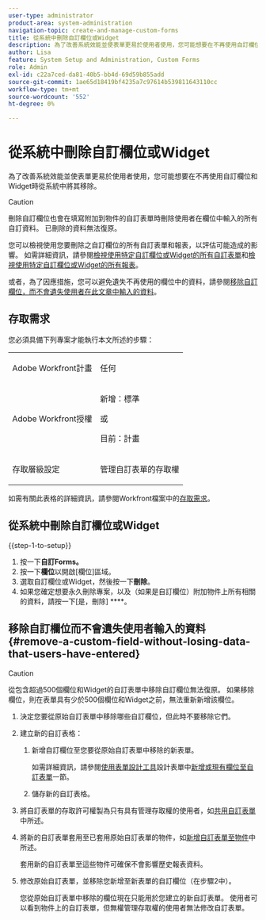 ```yaml
---
user-type: administrator
product-area: system-administration
navigation-topic: create-and-manage-custom-forms
title: 從系統中刪除自訂欄位或Widget
description: 為了改善系統效能並使表單更易於使用者使用，您可能想要在不再使用自訂欄位和Widget時從系統中將其移除。
author: Lisa
feature: System Setup and Administration, Custom Forms
role: Admin
exl-id: c22a7ced-da81-40b5-bb4d-69d59b855add
source-git-commit: 1ae65d18419bf4235a7c97614b539811643110cc
workflow-type: tm+mt
source-wordcount: '552'
ht-degree: 0%

---
```


# 從系統中刪除自訂欄位或Widget

為了改善系統效能並使表單更易於使用者使用，您可能想要在不再使用自訂欄位和Widget時從系統中將其移除。

>[!CAUTION]
>
>刪除自訂欄位也會在填寫附加到物件的自訂表單時刪除使用者在欄位中輸入的所有自訂資料。 已刪除的資料無法復原。
>
>您可以檢視使用您要刪除之自訂欄位的所有自訂表單和報表，以評估可能造成的影響。 如需詳細資訊，請參閱[檢視使用特定自訂欄位或Widget的所有自訂表單](../../../administration-and-setup/customize-workfront/create-manage-custom-forms/view-all-custom-forms-that-use-a-particular-custom-field.md)和[檢視使用特定自訂欄位或Widget的所有報表](../../../administration-and-setup/customize-workfront/create-manage-custom-forms/view-all-reports-that-use-a-particular-custom-field.md)。
>
>或者，為了因應措施，您可以避免遺失不再使用的欄位中的資料，請參閱[移除自訂欄位，而不會遺失使用者在此文章中輸入的資料](#remove-a-custom-field-without-losing-data-that-users-have-entered)。

## 存取需求

您必須具備下列專案才能執行本文所述的步驟：

<table style="table-layout:auto"> 
 <col> 
 <col> 
 <tbody> 
  <tr data-mc-conditions=""> 
   <td role="rowheader"> <p>Adobe Workfront計畫</p> </td> 
   <td>任何</td> 
  </tr> 
  <tr> 
   <td role="rowheader">Adobe Workfront授權</td> 
   <td>
   <p>新增：標準</p>
   <p>或</p>
   <p>目前：計畫</p></td>
  </tr> 
  <tr data-mc-conditions=""> 
   <td role="rowheader">存取層級設定</td> 
   <td> <p>管理自訂表單的存取權</p> </td> 
  </tr> 
 </tbody> 
</table>

如需有關此表格的詳細資訊，請參閱Workfront檔案中的[存取需求](/help/quicksilver/administration-and-setup/add-users/access-levels-and-object-permissions/access-level-requirements-in-documentation.md)。

## 從系統中刪除自訂欄位或Widget

{{step-1-to-setup}}

1. 按一下&#x200B;**自訂Forms。**
1. 按一下&#x200B;**欄位**&#x200B;以開啟[欄位]區域。
1. 選取自訂欄位或Widget，然後按一下&#x200B;**刪除**。
1. 如果您確定想要永久刪除專案，以及（如果是自訂欄位）附加物件上所有相關的資料，請按一下[是，刪除] ****。

## 移除自訂欄位而不會遺失使用者輸入的資料 {#remove-a-custom-field-without-losing-data-that-users-have-entered}

>[!CAUTION]
>
>從包含超過500個欄位和Widget的自訂表單中移除自訂欄位無法復原。 如果移除欄位，則在表單具有少於500個欄位和Widget之前，無法重新新增該欄位。

1. 決定您要從原始自訂表單中移除哪些自訂欄位，但此時不要移除它們。
1. 建立新的自訂表格：

   1. 新增自訂欄位至您要從原始自訂表單中移除的新表單。

      如需詳細資訊，請參閱[使用表單設計工具](/help/quicksilver/administration-and-setup/customize-workfront/create-manage-custom-forms/form-designer/design-a-form/design-a-form.md)設計表單中[新增或現有欄位至自訂表單](/help/quicksilver/administration-and-setup/customize-workfront/create-manage-custom-forms/form-designer/design-a-form/design-a-form.md#add-new-or-existing-fields-to-your-custom-form)一節。

   1. 儲存新的自訂表格。

1. 將自訂表單的存取許可權製為只有具有管理存取權的使用者，如[共用自訂表單](../../../administration-and-setup/customize-workfront/create-manage-custom-forms/share-access-to-a-custom-form.md)中所述。
1. 將新的自訂表單套用至已套用原始自訂表單的物件，如[新增自訂表單至物件](../../../workfront-basics/work-with-custom-forms/add-a-custom-form-to-an-object.md)中所述。

   套用新的自訂表單至這些物件可確保不會影響歷史報表資料。

1. 修改原始自訂表單，並移除您新增至新表單的自訂欄位（在步驟2中）。

   您從原始自訂表單中移除的欄位現在只能用於您建立的新自訂表單。 使用者可以看到物件上的自訂表單，但無權管理存取權的使用者無法修改自訂表單。
